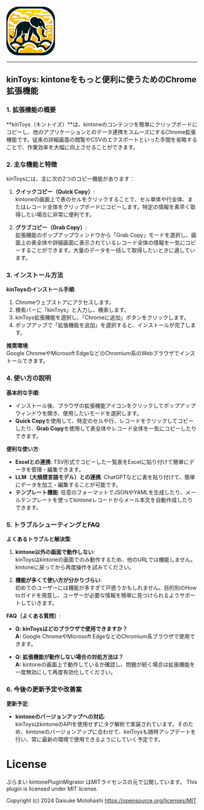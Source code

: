 ![](images/icon128.png) 

---

## **kinToys: kintoneをもっと便利に使うためのChrome拡張機能**

### **1. 拡張機能の概要**

**kinToys（キントイズ）**は、kintoneのコンテンツを簡単にクリップボードにコピーし、他のアプリケーションとのデータ連携をスムーズにするChrome拡張機能です。従来の詳細画面の閲覧やCSVのエクスポートといった手間を省略することで、作業効率を大幅に向上させることができます。

### **2. 主な機能と特徴**

kinToysには、主に次の2つのコピー機能があります：

1. **クイックコピー（Quick Copy）**:  
   kintoneの画面上で表のセルをクリックすることで、セル単体や行全体、またはレコード全体をクリップボードにコピーします。特定の情報を素早く取得したい場合に非常に便利です。

2. **グラブコピー（Grab Copy）**:  
   拡張機能のポップアップウィンドウから「Grab Copy」モードを選択し、画面上の表全体や詳細画面に表示されているレコード全体の情報を一気にコピーすることができます。大量のデータを一括して取得したいときに適しています。

### **3. インストール方法**

**kinToysのインストール手順**:

1. Chromeウェブストアにアクセスします。
2. 検索バーに「kinToys」と入力し、検索します。
3. kinToys拡張機能を選択し、「Chromeに追加」ボタンをクリックします。
4. ポップアップで「拡張機能を追加」を選択すると、インストールが完了します。

**推奨環境**:  
Google ChromeやMicrosoft EdgeなどのChromium系のWebブラウザでインストールできます。

### **4. 使い方の説明**

**基本的な手順**:

- インストール後、ブラウザの拡張機能アイコンをクリックしてポップアップウィンドウを開き、使用したいモードを選択します。
- **Quick Copy**を使用して、特定のセルや行、レコードをクリックしてコピーしたり、**Grab Copy**を使用して表全体やレコード全体を一気にコピーしたりできます。

**便利な使い方**:

- **Excelとの連携**: TSV形式でコピーした一覧表をExcelに貼り付けて簡単にデータを管理・編集できます。
- **LLM（大規模言語モデル）との連携**: ChatGPTなどに表を貼り付けて、簡単にデータを加工・編集することが可能です。
- **テンプレート機能**: 任意のフォーマットでJSONやYAMLを生成したり、メールテンプレートを使ってkintoneレコードからメール本文を自動作成したりできます。

### **5. トラブルシューティングとFAQ**

**よくあるトラブルと解決策**:

1. **kintone以外の画面で動作しない**:  
   kinToysはkintoneの画面でのみ動作するため、他のURLでは機能しません。kintoneに戻ってから再度操作を試みてください。

2. **機能が多くて使い方が分かりづらい**:  
   初めてのユーザーには機能が多すぎて戸惑うかもしれません。目的別のHow toガイドを用意し、ユーザーが必要な情報を簡単に見つけられるようサポートしていきます。

**FAQ（よくある質問）**:

- **Q: kinToysはどのブラウザで使用できますか？**  
  **A:** Google ChromeやMicrosoft EdgeなどのChromium系ブラウザで使用できます。

- **Q: 拡張機能が動作しない場合の対処方法は？**  
  **A:** kintoneの画面上で動作しているか確認し、問題が続く場合は拡張機能を一度無効にして再度有効化してください。

### **6. 今後の更新予定や改善案**

**更新予定**:

- **kintoneのバージョンアップへの対応**:  
  kinToysはkintoneのAPIを使用せずにタグ解析で実装されています。そのため、kintoneのバージョンアップに合わせて、kinToysも随時アップデートを行い、常に最新の環境で使用できるようにしていく予定です。


# License

ぷらまい kintonePluginMigrator はMITライセンスの元で公開しています。 This plugin is licensed under MIT license.

Copyright (c) 2024 Daisuke Motohashi https://opensource.org/licenses/MIT
